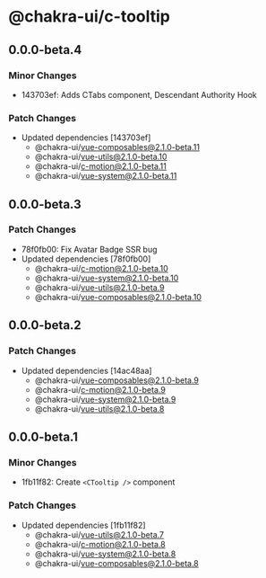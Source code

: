 # @chakra-ui/c-tooltip

## 0.0.0-beta.4

### Minor Changes

- 143703ef: Adds CTabs component, Descendant Authority Hook

### Patch Changes

- Updated dependencies [143703ef]
  - @chakra-ui/vue-composables@2.1.0-beta.11
  - @chakra-ui/vue-utils@2.1.0-beta.10
  - @chakra-ui/c-motion@2.1.0-beta.11
  - @chakra-ui/vue-system@2.1.0-beta.11

## 0.0.0-beta.3

### Patch Changes

- 78f0fb00: Fix Avatar Badge SSR bug
- Updated dependencies [78f0fb00]
  - @chakra-ui/c-motion@2.1.0-beta.10
  - @chakra-ui/vue-system@2.1.0-beta.10
  - @chakra-ui/vue-utils@2.1.0-beta.9
  - @chakra-ui/vue-composables@2.1.0-beta.10

## 0.0.0-beta.2

### Patch Changes

- Updated dependencies [14ac48aa]
  - @chakra-ui/vue-composables@2.1.0-beta.9
  - @chakra-ui/c-motion@2.1.0-beta.9
  - @chakra-ui/vue-system@2.1.0-beta.9
  - @chakra-ui/vue-utils@2.1.0-beta.8

## 0.0.0-beta.1

### Minor Changes

- 1fb11f82: Create `<CTooltip />` component

### Patch Changes

- Updated dependencies [1fb11f82]
  - @chakra-ui/vue-utils@2.1.0-beta.7
  - @chakra-ui/c-motion@2.1.0-beta.8
  - @chakra-ui/vue-system@2.1.0-beta.8
  - @chakra-ui/vue-composables@2.1.0-beta.8
